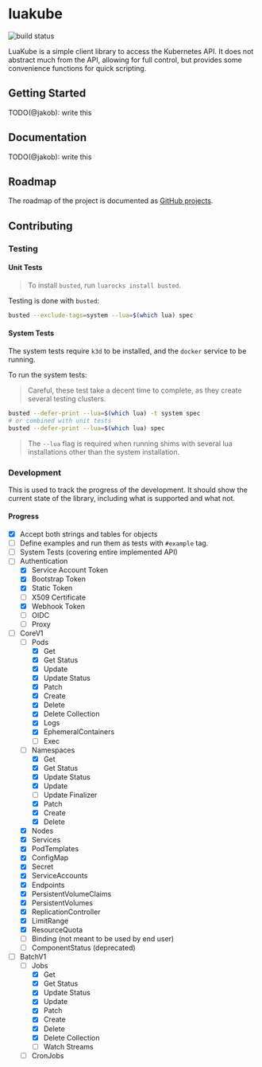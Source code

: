 # luakube

![build status](https://github.com/jakobbeckmann/luakube/workflows/test/badge.svg)

LuaKube is a simple client library to access the Kubernetes API. It does not abstract much from the
API, allowing for full control, but provides some convenience functions for quick scripting.

## Getting Started

TODO(@jakob): write this

## Documentation

TODO(@jakob): write this

## Roadmap

The roadmap of the project is documented as [GitHub
projects](https://github.com/f4z3r/luakube/projects).

## Contributing

### Testing

#### Unit Tests

> To install `busted`, run `luarocks install busted`.

Testing is done with `busted`:

```bash
busted --exclude-tags=system --lua=$(which lua) spec
```

#### System Tests

The system tests require `k3d` to be installed, and the `docker` service to be running.

To run the system tests:

> Careful, these test take a decent time to complete, as they create several testing clusters.

```bash
busted --defer-print --lua=$(which lua) -t system spec
# or combined with unit tests
busted --defer-print --lua=$(which lua) spec
```

> The `--lua` flag is required when running shims with several lua installations other than the
> system installation.

### Development

This is used to track the progress of the development. It should show the current state of the
library, including what is supported and what not.

#### Progress

- [x] Accept both strings and tables for objects
- [ ] Define examples and run them as tests with `#example` tag.
- [ ] System Tests (covering entire implemented API)
- [ ] Authentication
  - [x] Service Account Token
  - [x] Bootstrap Token
  - [x] Static Token
  - [ ] X509 Certificate
  - [x] Webhook Token
  - [ ] OIDC
  - [ ] Proxy
- [ ] CoreV1
  - [ ] Pods
    - [x] Get
    - [x] Get Status
    - [x] Update
    - [x] Update Status
    - [x] Patch
    - [x] Create
    - [x] Delete
    - [x] Delete Collection
    - [x] Logs
    - [x] EphemeralContainers
    - [ ] Exec
  - [ ] Namespaces
    - [x] Get
    - [x] Get Status
    - [x] Update Status
    - [x] Update
    - [ ] Update Finalizer
    - [x] Patch
    - [x] Create
    - [x] Delete
  - [x] Nodes
  - [x] Services
  - [x] PodTemplates
  - [x] ConfigMap
  - [x] Secret
  - [x] ServiceAccounts
  - [x] Endpoints
  - [x] PersistentVolumeClaims
  - [x] PersistentVolumes
  - [x] ReplicationController
  - [x] LimitRange
  - [x] ResourceQuota
  - [ ] Binding (not meant to be used by end user)
  - [ ] ComponentStatus (deprecated)
- [ ] BatchV1
  - [ ] Jobs
    - [x] Get
    - [x] Get Status
    - [x] Update Status
    - [x] Update
    - [x] Patch
    - [x] Create
    - [x] Delete
    - [x] Delete Collection
    - [ ] Watch Streams
  - [ ] CronJobs
